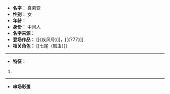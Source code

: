 
- **名字：** 真莉亚
- **性别：** 女
- **年龄：** 
- **身份：** 中间人
- **名字来源：** 
- **登场作品：**  [[《疾风号》]]，[[《777》]] 
- **相关角色：** [[七尾（瓢虫）]] 

---

- **特征：** 
1. 

---

- **串场彩蛋** 